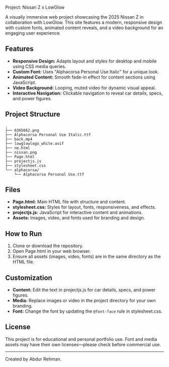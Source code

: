Project: Nissan Z x LowGlow

A visually immersive web project showcasing the 2025 Nissan Z in collaboration with LowGlow. This site features a modern, responsive design with custom fonts, animated content reveals, and a video background for an engaging user experience.

## Features

- **Responsive Design:** Adapts layout and styles for desktop and mobile using CSS media queries.
- **Custom Font:** Uses "Alphacorsa Personal Use Italic" for a unique look.
- **Animated Content:** Smooth fade-in effect for content sections using JavaScript.
- **Video Background:** Looping, muted video for dynamic visual appeal.
- **Interactive Navigation:** Clickable navigation to reveal car details, specs, and power figures.

## Project Structure

```
.
├── 6365662.png
├── Alphacorsa Personal Use Italic.ttf
├── back.mp4
├── lowglowlogo_white.avif
├── ne.html
├── nissan.png
├── Page.html
├── projectjs.js
├── stylesheet.css
└── alphacorsa/
    └── Alphacorsa Personal Use.ttf
```

## Files

- **Page.html:** Main HTML file with structure and content.
- **stylesheet.css:** Styles for layout, fonts, responsiveness, and effects.
- **projectjs.js:** JavaScript for interactive content and animations.
- **Assets:** Images, video, and fonts used for branding and design.

## How to Run

1. Clone or download the repository.
2. Open Page.html in your web browser.
3. Ensure all assets (images, video, fonts) are in the same directory as the HTML file.

## Customization

- **Content:** Edit the text in projectjs.js for car details, specs, and power figures.
- **Media:** Replace images or video in the project directory for your own branding.
- **Font:** Change the font by updating the `@font-face` rule in stylesheet.css.

## License

This project is for educational and personal portfolio use. Font and media assets may have their own licenses—please check before commercial use.

---

Created by Abdur Rehman.
